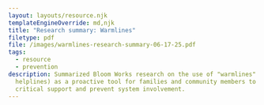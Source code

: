 ```yaml
---
layout: layouts/resource.njk
templateEngineOverride: md,njk
title: "Research summary: Warmlines"
filetype: pdf
file: /images/warmlines-research-summary-06-17-25.pdf
tags:
  - resource
  - prevention
description: Summarized Bloom Works research on the use of "warmlines" (or
  helplines) as a proactive tool for families and community members to access
  critical support and prevent system involvement.
---
```

